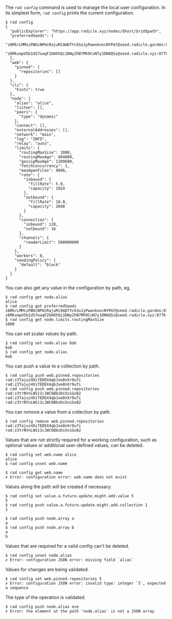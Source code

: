 The `rad config` command is used to manage the local user configuration.
In its simplest form, `rad config` prints the current configuration.

```
$ rad config
{
  "publicExplorer": "https://app.radicle.xyz/nodes/$host/$rid$path",
  "preferredSeeds": [
    "z6MkrLMMsiPWUcNPHcRajuMi9mDfYckSoJyPwwnknocNYPm7@seed.radicle.garden:8776",
    "z6MksmpU5b1dS7oaqF2bHXhQi1DWy2hB7Mh9CuN7y1DN6QSz@seed.radicle.xyz:8776"
  ],
  "web": {
    "pinned": {
      "repositories": []
    }
  },
  "cli": {
    "hints": true
  },
  "node": {
    "alias": "alice",
    "listen": [],
    "peers": {
      "type": "dynamic"
    },
    "connect": [],
    "externalAddresses": [],
    "network": "main",
    "log": "INFO",
    "relay": "auto",
    "limits": {
      "routingMaxSize": 1000,
      "routingMaxAge": 604800,
      "gossipMaxAge": 1209600,
      "fetchConcurrency": 1,
      "maxOpenFiles": 4096,
      "rate": {
        "inbound": {
          "fillRate": 5.0,
          "capacity": 1024
        },
        "outbound": {
          "fillRate": 10.0,
          "capacity": 2048
        }
      },
      "connection": {
        "inbound": 128,
        "outbound": 16
      },
      "channels": {
        "readerLimit": 500000000
      }
    },
    "workers": 8,
    "seedingPolicy": {
      "default": "block"
    }
  }
}
```

You can also get any value in the configuration by path, eg.

```
$ rad config get node.alias
alice
$ rad config get preferredSeeds
z6MkrLMMsiPWUcNPHcRajuMi9mDfYckSoJyPwwnknocNYPm7@seed.radicle.garden:8776
z6MksmpU5b1dS7oaqF2bHXhQi1DWy2hB7Mh9CuN7y1DN6QSz@seed.radicle.xyz:8776
$ rad config get node.limits.routingMaxSize
1000
```

You can set scalar values by path.

```
$ rad config set node.alias bob
bob
$ rad config get node.alias
bob
```

You can push a value to a collection by path.

```
$ rad config push web.pinned.repositories rad:z3TajuiHXifEDEX4qbJxe8nXr9ufi
rad:z3TajuiHXifEDEX4qbJxe8nXr9ufi
$ rad config push web.pinned.repositories rad:z3trNYnLWS11cJWC6BbxDs5niGo82
rad:z3TajuiHXifEDEX4qbJxe8nXr9ufi
rad:z3trNYnLWS11cJWC6BbxDs5niGo82
```

You can remove a value from a collection by path.

```
$ rad config remove web.pinned.repositories rad:z3TajuiHXifEDEX4qbJxe8nXr9ufi
rad:z3trNYnLWS11cJWC6BbxDs5niGo82
```

Values that are not strictly required for a working configuration, such as
optional values or additional user-defined values, can be deleted.

```
$ rad config set web.name alice
alice
$ rad config unset web.name
```

``` (fail)
$ rad config get web.name
✗ Error: configuration error: web.name does not exist
```

Values along the path will be created if necessary.

```
$ rad config set value.a.future.update.might.add.value 5
5
$ rad config push value.a.future.update.might.add.collection 1
1
```

```
$ rad config push node.array a
a
$ rad config push node.array b
a
b
```

Values that are required for a valid config can't be deleted.

``` (fail)
$ rad config unset node.alias
✗ Error: configuration JSON error: missing field `alias`
```

Values for changes are being validated.

``` (fail)
$ rad config set web.pinned.repositories 5
✗ Error: configuration JSON error: invalid type: integer `5`, expected a sequence
```

The type of the operation is validated.

``` (fail)
$ rad config push node.alias eve
✗ Error: the element at the path 'node.alias' is not a JSON array
```
